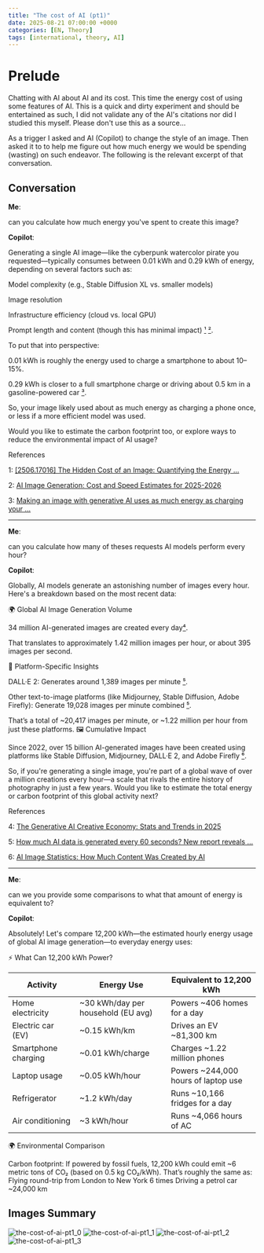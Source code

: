 ```yaml
---
title: "The cost of AI (pt1)"
date: 2025-08-21 07:00:00 +0000
categories: [EN, Theory]
tags: [international, theory, AI]
---
```


# Prelude

Chatting with AI about AI and its cost. This time the energy cost of using some features of AI.
This is a quick and dirty experiment and should be entertained as such, I did not validate any of the AI's citations nor did I studied this myself. Please don't use this as a source...

As a trigger I asked and AI (Copilot) to change the style of an image. Then asked it to to help me figure out how much energy we would be spending (wasting) on such endeavor. 
The following is the relevant excerpt of that conversation.

## Conversation
**Me**:

can you calculate how much energy you've spent to create this image?


**Copilot**:

Generating a single AI image—like the cyberpunk watercolor pirate you requested—typically consumes between 0.01 kWh and 0.29 kWh of energy, depending on several factors such as:

Model complexity (e.g., Stable Diffusion XL vs. smaller models)

Image resolution

Infrastructure efficiency (cloud vs. local GPU)

Prompt length and content (though this has minimal impact) [¹] [²].

To put that into perspective:

0.01 kWh is roughly the energy used to charge a smartphone to about 10–15%.

0.29 kWh is closer to a full smartphone charge or driving about 0.5 km in a gasoline-powered car [³].

So, your image likely used about as much energy as charging a phone once, or less if a more efficient model was used.

Would you like to estimate the carbon footprint too, or explore ways to reduce the environmental impact of AI usage?

References

1: [[2506.17016] The Hidden Cost of an Image: Quantifying the Energy ...](https://arxiv.org/abs/2506.17016)

[¹]: https://arxiv.org/abs/2506.17016

2: [AI Image Generation: Cost and Speed Estimates for 2025-2026](https://ithy.com/article/ai-image-generation-cost-speed-2025-2026-54wv7rof)

[²]: https://ithy.com/article/ai-image-generation-cost-speed-2025-2026-54wv7rof

3: [Making an image with generative AI uses as much energy as charging your ...](https://www.technologyreview.com/2023/12/01/1084189/making-an-image-with-generative-ai-uses-as-much-energy-as-charging-your-phone/)

[³]: https://www.technologyreview.com/2023/12/01/1084189/making-an-image-with-generative-ai-uses-as-much-energy-as-charging-your-phone/

---

**Me**:

can you calculate how many of theses requests AI models perform every hour?

**Copilot**:

Globally, AI models generate an astonishing number of images every hour. Here's a breakdown based on the most recent data:

🌍 Global AI Image Generation Volume

34 million AI-generated images are created every day[⁴].

That translates to approximately 1.42 million images per hour, or about 395 images per second.

🧠 Platform-Specific Insights

DALL·E 2: Generates around 1,389 images per minute [⁵].

Other text-to-image platforms (like Midjourney, Stable Diffusion, Adobe Firefly): Generate 19,028 images per minute combined [⁵].

That’s a total of ~20,417 images per minute, or ~1.22 million per hour from just these platforms.
🖼️ Cumulative Impact

Since 2022, over 15 billion AI-generated images have been created using platforms like Stable Diffusion, Midjourney, DALL·E 2, and Adobe Firefly [⁶].

So, if you're generating a single image, you're part of a global wave of over a million creations every hour—a scale that rivals the entire history of photography in just a few years.
Would you like to estimate the total energy or carbon footprint of this global activity next?

References

4: [The Generative AI Creative Economy: Stats and Trends in 2025](https://magichour.ai/blog/generative-ai-creative-economy-stats)

[⁴]: https://magichour.ai/blog/generative-ai-creative-economy-stats

5: [How much AI data is generated every 60 seconds? New report reveals ...](https://nzbusiness.co.nz/insight/how-much-ai-data-is-generated-every-60-seconds-new-report-reveals-global-ai-use)

[⁵]: https://nzbusiness.co.nz/insight/how-much-ai-data-is-generated-every-60-seconds-new-report-reveals-global-ai-use

6: [AI Image Statistics: How Much Content Was Created by AI](https://journal.everypixel.com/ai-image-statistics)

[⁶]: https://journal.everypixel.com/ai-image-statistics

---

**Me**:

can we you provide some comparisons to what that amount of energy is equivalent to?


**Copilot**:


Absolutely! Let's compare 12,200 kWh—the estimated hourly energy usage of global AI image generation—to everyday energy uses:

⚡ What Can 12,200 kWh Power?

| Activity | Energy Use | Equivalent to 12,200 kWh |
| --- | --- | --- |
| Home electricity | ~30 kWh/day per household (EU avg) | Powers ~406 homes for a day |
| Electric car (EV) | ~0.15 kWh/km | Drives an EV ~81,300 km |
| Smartphone charging | ~0.01 kWh/charge | Charges ~1.22 million phones |
| Laptop usage | ~0.05 kWh/hour | Powers ~244,000 hours of laptop use |
| Refrigerator | ~1.2 kWh/day | Runs ~10,166 fridges for a day |
| Air conditioning | ~3 kWh/hour | Runs ~4,066 hours of AC |

🌍 Environmental Comparison

Carbon footprint: If powered by fossil fuels, 12,200 kWh could emit ~6 metric tons of CO₂ (based on 0.5 kg CO₂/kWh).
That’s roughly the same as:
Flying round-trip from London to New York 6 times
Driving a petrol car ~24,000 km

## Images Summary

![the-cost-of-ai-pt1_0](assets/images/the-cost-of-ai-pt1_0.png)
![the-cost-of-ai-pt1_1](assets/images/the-cost-of-ai-pt1_1.png)
![the-cost-of-ai-pt1_2](assets/images/the-cost-of-ai-pt1_2.png)
![the-cost-of-ai-pt1_3](assets/images/the-cost-of-ai-pt1_3.png)

